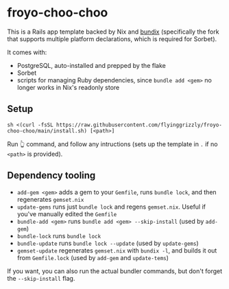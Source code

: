 # froyo-choo-choo

This is a Rails app template backed by Nix and [bundix](https://github.com/inscapist/bundix) (specifically the fork
that supports multiple platform declarations, which is required for Sorbet).

It comes with:

- PostgreSQL, auto-installed and prepped by the flake
- Sorbet
- scripts for managing Ruby dependencies, since `bundle add <gem>` no longer works in Nix's readonly store

## Setup

```
sh <(curl -fsSL https://raw.githubusercontent.com/flyinggrizzly/froyo-choo-choo/main/install.sh) [<path>]
```

Run 👆 command, and follow any intructions (sets up the template in `.` if no `<path>` is provided).

## Dependency tooling

- `add-gem <gem>` adds a gem to your `Gemfile`, runs `bundle lock`, and then regenerates `gemset.nix`
- `update-gems` runs just `bundle lock` and regens `gemset.nix`. Useful if you've manually edited the `Gemfile`
- `bundle-add <gem>` runs `bundle add <gem> --skip-install` (used by `add-gem`)
- `bundle-lock` runs `bundle lock`
- `bundle-update` runs `bundle lock --update` (used by `update-gems`)
- `gemset-update` regenerates `gemset.nix` with `bundix -l`, and builds it out from `Gemfile.lock` (used by `add-gem` and `update-tems`)

If you want, you can also run the actual bundler commands, but don't forget the `--skip-install` flag.

